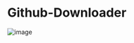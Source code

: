 # Github-Downloader

![image](https://user-images.githubusercontent.com/77151276/163675577-f6c79f02-6824-4e70-88a1-e3a048b6909e.png)
